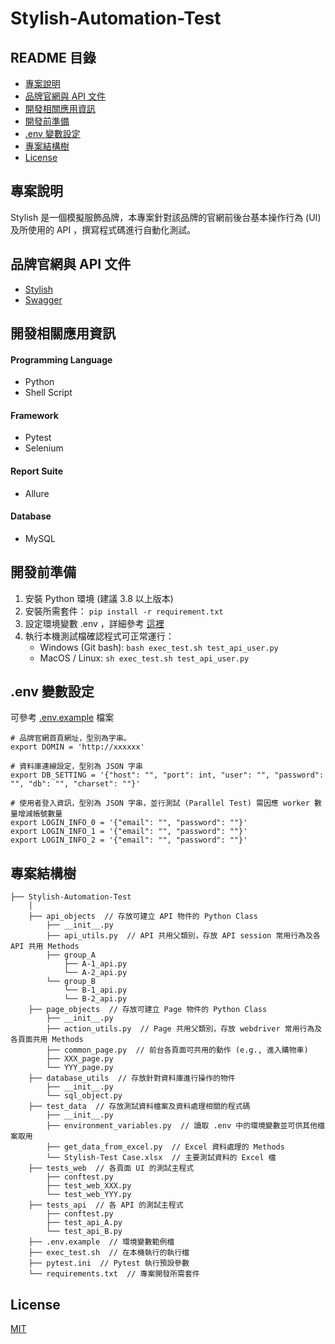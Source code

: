 # Stylish-Automation-Test

## README 目錄
  - [專案說明](#專案說明)
  - [品牌官網與 API 文件](#品牌官網與-api-文件)
  - [開發相關應用資訊](#開發相關應用資訊)
  - [開發前準備](#開發前準備)
  - [.env 變數設定](#env-變數設定)
  - [專案結構樹](#專案結構樹)
  - [License](#license)

## 專案說明
  Stylish 是一個模擬服飾品牌，本專案針對該品牌的官網前後台基本操作行為 (UI) 及所使用的 API ，撰寫程式碼進行自動化測試。

## 品牌官網與 API 文件
  - [Stylish](http://54.201.140.239/)
  - [Swagger](https://app.swaggerhub.com/apis-docs/YINGNTY/Stylish/1.0.0)

## 開發相關應用資訊
  #### Programming Language
  - Python
  - Shell Script
  #### Framework
  - Pytest
  - Selenium
  #### Report Suite
  - Allure
  #### Database
  - MySQL

## 開發前準備
  1. 安裝 Python 環境 (建議 3.8 以上版本)
  2. 安裝所需套件： `pip install -r requirement.txt`
  3. 設定環境變數 .env ，詳細參考 [這裡](#env-變數設定)
  4. 執行本機測試檔確認程式可正常運行：
      - Windows (Git bash): `bash exec_test.sh test_api_user.py`
      - MacOS / Linux: `sh exec_test.sh test_api_user.py`

## .env 變數設定
  可參考 [.env.example](https://github.com/Allen5256/Stylish-Automation-Test/blob/master/.env.example) 檔案
  ```
  # 品牌官網首頁網址，型別為字串。
  export DOMIN = 'http://xxxxxx'
  
  # 資料庫連線設定，型別為 JSON 字串
  export DB_SETTING = '{"host": "", "port": int, "user": "", "password": "", "db": "", "charset": ""}'
  
  # 使用者登入資訊，型別為 JSON 字串，並行測試 (Parallel Test) 需因應 worker 數量增減帳號數量
  export LOGIN_INFO_0 = '{"email": "", "password": ""}'
  export LOGIN_INFO_1 = '{"email": "", "password": ""}'
  export LOGIN_INFO_2 = '{"email": "", "password": ""}'
  ```

## 專案結構樹
    ├── Stylish-Automation-Test
        │ 
        ├── api_objects  // 存放可建立 API 物件的 Python Class
            ├── __init__.py
            ├── api_utils.py  // API 共用父類別，存放 API session 常用行為及各 API 共用 Methods
            ├── group_A
                ├── A-1_api.py
                └── A-2_api.py
            └── group_B
                └── B-1_api.py
                └── B-2_api.py
        ├── page_objects  // 存放可建立 Page 物件的 Python Class
            ├── __init__.py
            ├── action_utils.py  // Page 共用父類別，存放 webdriver 常用行為及各頁面共用 Methods
            ├── common_page.py  // 前台各頁面可共用的動作 (e.g., 進入購物車)
            ├── XXX_page.py
            └── YYY_page.py
        ├── database_utils  // 存放針對資料庫進行操作的物件
            ├── __init__.py
            └── sql_object.py
        ├── test_data  // 存放測試資料檔案及資料處理相關的程式碼
            ├── __init__.py
            ├── environment_variables.py  // 讀取 .env 中的環境變數並可供其他檔案取用
            ├── get_data_from_excel.py  // Excel 資料處理的 Methods
            └── Stylish-Test Case.xlsx  // 主要測試資料的 Excel 檔
        ├── tests_web  // 各頁面 UI 的測試主程式
            ├── conftest.py
            ├── test_web_XXX.py
            └── test_web_YYY.py
        ├── tests_api  // 各 API 的測試主程式
            ├── conftest.py
            ├── test_api_A.py
            └── test_api_B.py
        ├── .env.example  // 環境變數範例檔
        ├── exec_test.sh  // 在本機執行的執行檔
        ├── pytest.ini  // Pytest 執行預設參數
        └── requirements.txt  // 專案開發所需套件
        
## License
[MIT](https://github.com/Allen5256/Stylish-Automation-Test/blob/master/license)
